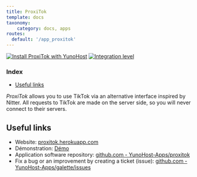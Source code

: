 ```yaml
---
title: ProxiTok
template: docs
taxonomy:
    category: docs, apps
routes:
  default: '/app_proxitok'
---
```


[![Install ProxiTok with YunoHost](https://install-app.yunohost.org/install-with-yunohost.svg)](https://install-app.yunohost.org/?app=proxitok) [![Integration level](https://dash.yunohost.org/integration/proxitok.svg)](https://dash.yunohost.org/appci/app/proxitok)

### Index

- [Useful links](#useful-links)

*ProxiTok* allows you to use TikTok via an alternative interface inspired by Nitter. All requests to TikTok are made on the server side, so you will never connect to their servers.

## Useful links

+ Website: [proxitok.herokuapp.com](https://proxitok.herokuapp.com/)
+ Démonstration: [Démo](https://proxitok.herokuapp.com/)
+ Application software repository: [github.com - YunoHost-Apps/proxitok](https://github.com/YunoHost-Apps/proxitok_ynh)
+ Fix a bug or an improvement by creating a ticket (issue): [github.com - YunoHost-Apps/galette/issues](https://github.com/YunoHost-Apps/proxitok_ynh/issues)
